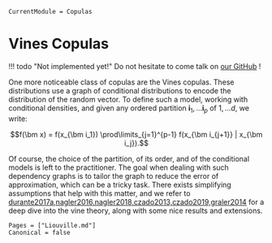 ```@meta
CurrentModule = Copulas
```

# Vines Copulas

!!! todo "Not implemented yet!"
    Do not hesitate to come talk on [our GitHub](https://github.com/lrnv/Copulas.jl) !

One more noticeable class of copulas are the Vines copulas. These distributions use a graph of conditional distributions to encode the distribution of the random vector. To define such a model, working with conditional densities, and given any ordered partition $\bm i_1,...\bm i_p$ of $1,...d$, we write:
 
$$f(\bm x) = f(x_{\bm i_1}) \prod\limits_{j=1}^{p-1} f(x_{\bm i_{j+1}} | x_{\bm i_j}).$$

Of course, the choice of the partition, of its order, and of the conditional models is left to the practitioner. The goal when dealing with such dependency graphs is to tailor the graph to reduce the error of approximation, which can be a tricky task. There exists simplifying assumptions that help with this matter, and we refer to [durante2017a,nagler2016,nagler2018,czado2013,czado2019,graler2014](@cite) for a deep dive into the vine theory, along with some nice results and extensions. 


```@bibliography
Pages = ["Liouville.md"]
Canonical = false
```